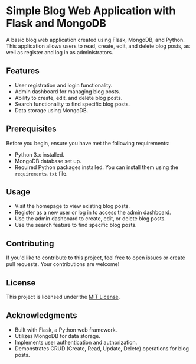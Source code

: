 # Simple Blog Web Application with Flask and MongoDB

A basic blog web application created using Flask, MongoDB, and Python. This application allows users to read, create, edit, and delete blog posts, as well as register and log in as administrators.

## Features

- User registration and login functionality.
- Admin dashboard for managing blog posts.
- Ability to create, edit, and delete blog posts.
- Search functionality to find specific blog posts.
- Data storage using MongoDB.

## Prerequisites

Before you begin, ensure you have met the following requirements:

- Python 3.x installed.
- MongoDB database set up.
- Required Python packages installed. You can install them using the `requirements.txt` file.

## Usage

- Visit the homepage to view existing blog posts.
- Register as a new user or log in to access the admin dashboard.
- Use the admin dashboard to create, edit, or delete blog posts.
- Use the search feature to find specific blog posts.

## Contributing

If you'd like to contribute to this project, feel free to open issues or create pull requests. Your contributions are welcome!

## License

This project is licensed under the [MIT License](LICENSE).

## Acknowledgments

- Built with Flask, a Python web framework.
- Utilizes MongoDB for data storage.
- Implements user authentication and authorization.
- Demonstrates CRUD (Create, Read, Update, Delete) operations for blog posts.

